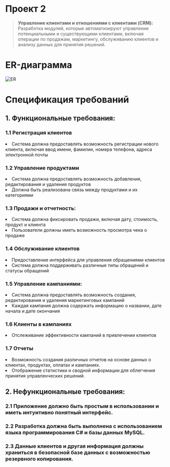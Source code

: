 # Проект 2 

>**Управление клиентами и отношениями с клиентами (CRM):** Разработка модулей, которые автоматизируют управление потенциальными и существующими клиентами, включая операции по продажам, маркетингу, обслуживанию клиентов и анализу данных для принятия решений.

# ER-диаграмма

![ER](https://github.com/lonagraf/PZ24/assets/122952983/0343bd14-bbc1-47f8-bd64-fe3d6b6ee7d9)

# Спецификация требований

## 1. Функциональные требования:

### 1.1 Регистрация клиентов

<li>Система должна предоставлять возможность регистрации нового клиента, включая ввод имени, фамилии, номера телефона, адреса электронной почты</li>

### 1.2 Управление продуктами

<li>Система должна предоставлять возможность добавления, редактирования и удаления продуктов</li>
<li>Должна быть реализована связь между продуктами и их категориями</li>

### 1.3 Продажи и отчетность:

<li>Система должна фиксировать продажи, включая дату, стоимость, продукт и клиента</li>
<li>Пользователи должны иметь возможность просмотра чека о продаже</li>

### 1.4 Обслуживание клиентов

<li>Предоставление интерфейса для управления обращениями клиентов</li>
<li>Система должна поддерживать различные типы обращений и статусы обращений</li>

### 1.5 Управление кампаниями:

<li>Система должна предоставлять возможность создания, редактирования и удаления маркетинговых кампаний</li>
<li>Каждая кампания должна содержать информацию о названии, дате начала и дате окончания</li>

### 1.6 Клиенты в кампаниях

<li>Отслеживание эффективности кампаний в привлечении клиентов </li>

### 1.7 Отчеты

<li>Возможность создания различных отчетов на основе данных о клиентах, продуктах, оплатах и кампаниях.</li>
<li>Отображение статистики и сводной информации для облегчения принятия управленческих решений.</li>

## 2. Нефункциональные требования:

### 2.1 Приложение должно быть простым в использовании и иметь интуитивно понятный интерфейс.

### 2.2 Разработка должна быть выполнена с использованием языка программирования C# и базы данных MySQL.

### 2.3 Данные клиентов и другая информация должны храниться в безопасной базе данных с возможностью резервного копирования.

